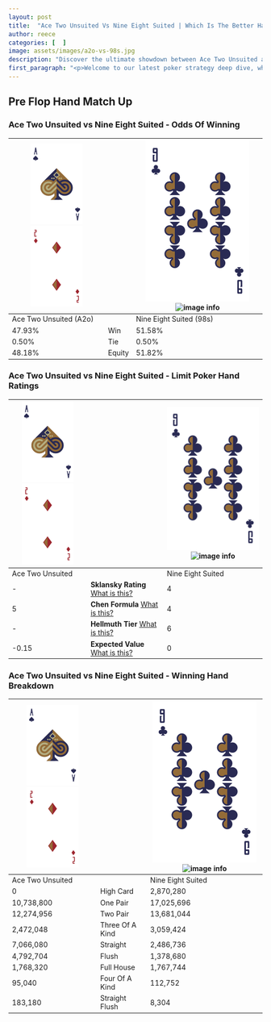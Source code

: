 ```yaml
---
layout: post
title:  "Ace Two Unsuited Vs Nine Eight Suited | Which Is The Better Hand In Poker? A Complete Guide"
author: reece
categories: [  ]
image: assets/images/a2o-vs-98s.jpg
description: "Discover the ultimate showdown between Ace Two Unsuited and Nine Eight Suited in poker! Uncover the odds, strategies, and scenarios where one hand triumphs over the other. Get ready to up your poker game with this thrilling analysis."
first_paragraph: "<p>Welcome to our latest poker strategy deep dive, where we're pitting two distinct hands against each other in a high-stakes showdown: Ace Two Unsuited vs Nine Eight Suited.</p><p>In the dynamic world of poker, every decision counts, and knowing which hand holds the upper hand is key to your success at the table.</p><p>In this article, we'll dissect these two hands, explore the scenarios where one dominates the other, and equip you with the knowledge to make strategic choices that can tip the odds in your favor.</p><p>Get ready to unravel the intriguing dynamics of these poker hands and elevate your game to new heights.</p>"
---
```




[comment]: # (sp0)

## Pre Flop Hand Match Up

<div class="table hand-ratings" markdown="1"> 



### Ace Two Unsuited vs Nine Eight Suited - Odds Of Winning


    
| ![image info](assets/images/hand1/A.png) ![image info](assets/images/hand1/2o.png) |  | ![image info](assets/images/hand2/9.png) ![image info](assets/images/hand2/8s.png) |
| -------- | -------- | -------- |
| Ace Two Unsuited (A2o) |  | Nine Eight Suited (98s) |
| 47.93% | Win | 51.58% |
| 0.50% | Tie | 0.50% |
| 48.18% | Equity | 51.82% |




[comment]: # (sp1)



### Ace Two Unsuited vs Nine Eight Suited - Limit Poker Hand Ratings


    
| ![image info](assets/images/hand1/A.png) ![image info](assets/images/hand1/2o.png) |  | ![image info](assets/images/hand2/9.png) ![image info](assets/images/hand2/8s.png) |
| -------- | -------- | -------- |
| Ace Two Unsuited |  | Nine Eight Suited |
| - | **Sklansky Rating** [What is this?](/sklansky-rating-explained) | 4 |
| 5 | **Chen Formula** [What is this?](/chen-formula-explained) | 4 |
| - | **Hellmuth Tier** [What is this?](/Hellmuth-tier-explained) | 6 |
| -0.15 | **Expected Value** [What is this?](/expected-value-explained) | 0 |




[comment]: # (sp2)



### Ace Two Unsuited vs Nine Eight Suited - Winning Hand Breakdown


    
| ![image info](assets/images/hand1/A.png) ![image info](assets/images/hand1/2o.png) |  | ![image info](assets/images/hand2/9.png) ![image info](assets/images/hand2/8s.png) |
| -------- | -------- | -------- |
| Ace Two Unsuited |  | Nine Eight Suited |
| 0 | High Card | 2,870,280 |
| 10,738,800 | One Pair | 17,025,696 |
| 12,274,956 | Two Pair | 13,681,044 |
| 2,472,048 | Three Of A Kind | 3,059,424 |
| 7,066,080 | Straight | 2,486,736 |
| 4,792,704 | Flush | 1,378,680 |
| 1,768,320 | Full House | 1,767,744 |
| 95,040 | Four Of A Kind | 112,752 |
| 183,180 | Straight Flush | 8,304 |




[comment]: # (sp3)



</div>

[comment]: # (sp4)



[comment]: # (sp5)


